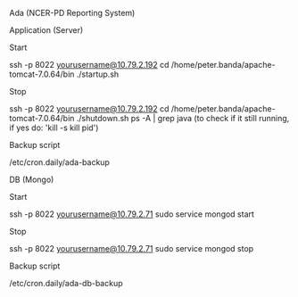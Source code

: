 Ada (NCER-PD Reporting System)

Application (Server)

Start

ssh -p 8022 yourusername@10.79.2.192
cd /home/peter.banda/apache-tomcat-7.0.64/bin
./startup.sh

Stop

ssh -p 8022 yourusername@10.79.2.192
cd /home/peter.banda/apache-tomcat-7.0.64/bin
./shutdown.sh
ps -A | grep java (to check if it still running, if yes do: 'kill -s kill pid')

Backup script

/etc/cron.daily/ada-backup

DB (Mongo)

Start

ssh -p 8022 yourusername@10.79.2.71
sudo service mongod start

Stop

ssh -p 8022 yourusername@10.79.2.71
sudo service mongod stop

Backup script

/etc/cron.daily/ada-db-backup